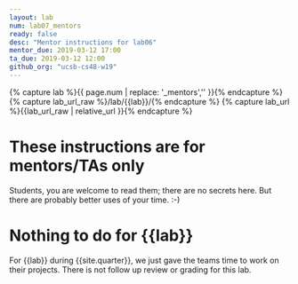 ```yaml
---
layout: lab
num: lab07_mentors
ready: false
desc: "Mentor instructions for lab06"
mentor_due: 2019-03-12 17:00
ta_due: 2019-03-12 12:00
github_org: "ucsb-cs48-w19"
---
```


<div style="display:none">
https://ucsb-cs48.github.io/w19/lab/lab06_mentors/
</div>

{% capture lab %}{{ page.num | replace: '_mentors','' }}{% endcapture %}
{% capture lab_url_raw %}/lab/{{lab}}/{% endcapture %}
{% capture lab_url %}{{lab_url_raw | relative_url }}{% endcapture %}


# These instructions are for mentors/TAs only

Students, you are welcome to read them; there are no secrets here.   But there are probably better uses of your time. :-)

# Nothing to do for {{lab}}

For {{lab}} during {{site.quarter}}, we just gave the teams time to work on their projects.  There is not follow up review or grading for
this lab. 
